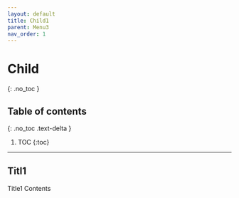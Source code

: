 ```yaml
---
layout: default
title: Child1
parent: Menu3
nav_order: 1
---
```


# Child
{: .no_toc }

## Table of contents
{: .no_toc .text-delta }

1. TOC
{:toc}

---

## Titl1

Title1 Contents